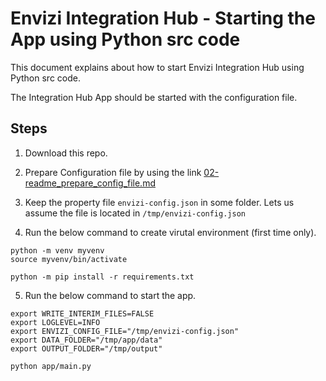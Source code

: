 # Envizi Integration Hub - Starting the App using Python src code

This document explains about how to start Envizi Integration Hub using Python src code.

The Integration Hub App should be started with the configuration file.

## Steps

1. Download this repo.

2. Prepare Configuration file by using the link [02-readme_prepare_config_file.md](./02-readme_prepare_config_file.md)

3. Keep the property file `envizi-config.json` in some folder. Lets us assume the file is located in `/tmp/envizi-config.json`

4. Run the below command to create virutal environment (first time only).
```
python -m venv myvenv
source myvenv/bin/activate

python -m pip install -r requirements.txt
```

5. Run the below command to start the app.

```
export WRITE_INTERIM_FILES=FALSE
export LOGLEVEL=INFO
export ENVIZI_CONFIG_FILE="/tmp/envizi-config.json"
export DATA_FOLDER="/tmp/app/data"
export OUTPUT_FOLDER="/tmp/output"

python app/main.py


```



